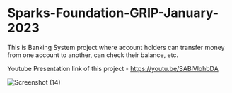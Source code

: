 # Sparks-Foundation-GRIP-January-2023


This is Banking System project where account holders can transfer money from one account to another, can check their balance, etc.



Youtube Presentation link of this project - https://youtu.be/SABlVlohbDA





![Screenshot (14)](https://user-images.githubusercontent.com/102305307/224337380-92820a92-46d8-429b-b72d-3d79bf9fe788.png)
